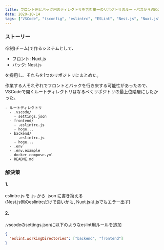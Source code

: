 ```yaml
---
title: フロント用とバック用のディレクトリを含む単一のリポジトリのルートパスからVSCodeでそれぞれのtsconfig, eslintrcを読み込む方法
date: 2020-10-14
tags: ["VSCode", "tsconfig", "eslintrc", "ESLint", "Nest.js", "Nuxt.js"]
---
```


### ストーリー

卒制(チーム)で作るシステムとして、

- フロント: Nuxt.js
- バック: Nest.js

を採用し、それらを1つのリポジトリにまとめた。

作業する人それぞれでフロントとバックを行き来する可能性があったので、  
VSCodeで開くルートディレクトリはなるべくリポジトリの最上位階層にしたかった。

```md:title=ディレクトリ構成
- ルートディレクトリ
  - .vscode/
    - settings.json
  - frontend/
    - .eslintrc.js
    - hoge...
  - backend/
    - .eslintrc.js
    - hoge...
  - .env
  - .env.example
  - docker-compose.yml
  - README.md
```

### 解決策

#### 1.
eslintrc.js を .js から .json に書き換える  
(Nest.js側のeslintrcだけで良いかも, Nuxt.jsは.jsでもエラー出ず)

#### 2.
.vscodeのsettings.jsonに以下のようなeslint用ルールを追加

```json:title=.vscode/settings.json
{
  "eslint.workingDirectories": ["backend", "frontend"]
}
```